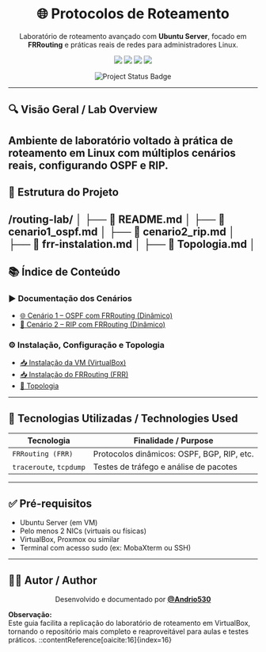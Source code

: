 <h1 align="center">🌐 Protocolos de Roteamento</h1>
<p align="center">
  Laboratório de roteamento avançado com <strong>Ubuntu Server</strong>, focado em <strong>FRRouting</strong> e práticas reais de redes para administradores Linux.
</p>

<p align="center">
  <a href="https://ubuntu.com/server"><img src="https://img.shields.io/badge/Linux-Ubuntu--Server-2c3e50?style=for-the-badge&logo=ubuntu&logoColor=white"/></a>
  <a href="https://netfilter.org/"><img src="https://img.shields.io/badge/iptables-NAT%20%26%20Firewall-red?style=for-the-badge"/></a>
  <a href="https://www.frrouting.org/"><img src="https://img.shields.io/badge/FRRouting-OSPF%20RIP-green?style=for-the-badge"/></a>
  <a href="https://www.virtualbox.org/"><img src="https://img.shields.io/badge/VirtualBox-Network%20Emulator-orange?style=for-the-badge"/></a>
</p>
<p align="center">
  <img src="https://img.shields.io/badge/Status-100%25%20Completed-brightgreen?style=for-the-badge&logo=github" alt="Project Status Badge"/>
</p>

---

## 🔍 Visão Geral / Lab Overview

Ambiente de laboratório voltado à prática de roteamento em Linux com múltiplos cenários reais, configurando OSPF e RIP.
---

## 📁 Estrutura do Projeto

/routing-lab/ │ ├── 📄 README.md │ ├── 📄 cenario1_ospf.md │ ├── 📄 cenario2_rip.md │ ├── 📄 frr-instalation.md │ ├── 📄 Topologia.md │
---

## 📚 Índice de Conteúdo 

### ▶️ Documentação dos Cenários

- [🌐 Cenário 1 – OSPF com FRRouting (Dinâmico)](./cenario1_ospf.md)
- [📡 Cenário 2 – RIP com FRRouting (Dinâmico)](./cenario2_rip.md)

### ⚙️ Instalação, Configuração e Topologia

- [📥 Instalação da VM (VirtualBox)](./vm.md)
- [📥 Instalação do FRRouting (FRR)](./frr-instalation.md)
- [🧱 Topologia](./Topologia.md)
---

## 🧠 Tecnologias Utilizadas / Technologies Used

| Tecnologia         | Finalidade / Purpose                           |
|--------------------|--------------------------------------------------|
| `FRRouting (FRR)`   | Protocolos dinâmicos: OSPF, BGP, RIP, etc.       |
| `traceroute`, `tcpdump` | Testes de tráfego e análise de pacotes           |

---

## ✅ Pré-requisitos

- Ubuntu Server (em VM)
- Pelo menos 2 NICs (virtuais ou físicas)
- VirtualBox, Proxmox ou similar
- Terminal com acesso sudo (ex: MobaXterm ou SSH)

---

## 🧑‍💻 Autor / Author

<p align="center">
Desenvolvido e documentado por <a href="https://github.com/Andrio530"><strong>@Andrio530</strong></a><br/>
</p>

**Observação:**  
Este guia facilita a replicação do laboratório de roteamento em VirtualBox, tornando o repositório mais completo e reaproveitável para aulas e testes práticos.
::contentReference[oaicite:16]{index=16}
